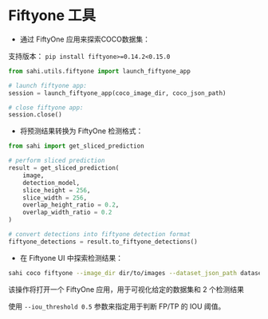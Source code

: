 # Fiftyone 工具

- 通过 FiftyOne 应用来探索COCO数据集：

支持版本： `pip install fiftyone>=0.14.2<0.15.0`

```python
from sahi.utils.fiftyone import launch_fiftyone_app

# launch fiftyone app:
session = launch_fiftyone_app(coco_image_dir, coco_json_path)

# close fiftyone app:
session.close()
```

- 将预测结果转换为 FiftyOne 检测格式：

```python
from sahi import get_sliced_prediction

# perform sliced prediction
result = get_sliced_prediction(
    image,
    detection_model,
    slice_height = 256,
    slice_width = 256,
    overlap_height_ratio = 0.2,
    overlap_width_ratio = 0.2
)

# convert detections into fiftyone detection format
fiftyone_detections = result.to_fiftyone_detections()
```

- 在 Fiftyone UI 中探索检测结果：

```bash
sahi coco fiftyone --image_dir dir/to/images --dataset_json_path dataset.json cocoresult1.json cocoresult2.json
```

该操作将打开一个 FiftyOne 应用，用于可视化给定的数据集和 2 个检测结果

使用 `--iou_threshold 0.5` 参数来指定用于判断 FP/TP 的 IOU 阈值。
